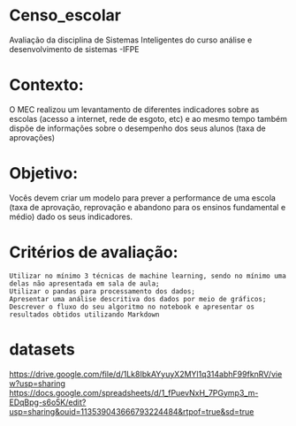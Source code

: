 # Censo_escolar
Avaliação da disciplina de Sistemas Inteligentes do curso análise e desenvolvimento de sistemas -IFPE 


# Contexto:
O MEC realizou um levantamento de diferentes indicadores sobre as escolas (acesso a internet, rede de esgoto, etc) e ao mesmo tempo também dispõe de informações sobre o desempenho dos seus alunos (taxa de aprovações)

# Objetivo:
Vocês devem criar um modelo para prever a performance de uma escola (taxa de aprovação, reprovação e abandono para os ensinos fundamental e médio) dado os seus indicadores.

# Critérios de avaliação: 

    Utilizar no mínimo 3 técnicas de machine learning, sendo no mínimo uma delas não apresentada em sala de aula;
    Utilizar o pandas para processamento dos dados;
    Apresentar uma análise descritiva dos dados por meio de gráficos;
    Descrever o fluxo do seu algoritmo no notebook e apresentar os resultados obtidos utilizando Markdown

# datasets
https://drive.google.com/file/d/1Lk8IbkAYyuyX2MYl1q314abhF99fknRV/view?usp=sharing
https://docs.google.com/spreadsheets/d/1_fPuevNxH_7PGymp3_m-EDqBpg-s6o5K/edit?usp=sharing&ouid=113539043666793224484&rtpof=true&sd=true
